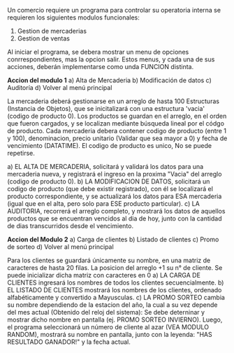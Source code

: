 Un comercio requiere un programa para controlar su operatoria interna se requieren los siguientes modulos funcionales:
1) Gestion de mercaderias
2) Gestion de ventas 

Al iniciar el programa, se debera mostrar un menu de opciones conrrespondientes, mas la opcion salir.
Estos menus, y cada una de sus acciones, deberán implementarse como unda FUNCION distinta.

**Accion del modulo 1**
a) Alta de Mercaderia
b) Modificación de datos 
c) Auditoría 
d) Volver al menú principal

La mercaderia deberá gestionarse en un arreglo de hasta 100 Estructuras (Instancia de Objetos), que se inicitalizará con una estructura 'vacia' (codigo de producto 0). Los productos se guardan
en el arreglo, en el orden que fueron cargados, y se localizan mediante búsqueda lineal por el códgo de producto.
 Cada mercaderia debera contener codigo de producto (entre 1 y 100), denominacion, precio unitario (Validar que sea mayor a 0) y fecha de vencimiento (DATATIME). El codigo de producto es unico, 
No se puede repetirse.

a) EL ALTA DE MERCADERIA, solicitará y validará los datos para una mercaderia nueva, y registrará el ingreso en la proxima "Vacia" del arreglo (codigo de producto 0).
b) LA MODIFICACION DE DATOS, solicitará un codigo de producto (que debe existir registrado), con él se localizará el producto correspondiente, y se actualizará los datos para ESA
mercaderia (igual que en el alta, pero solo para ESE producto particular).
c) LA AUDITORIA, recorrerá el arreglo completo, y mostrará los datos de aquellos productos que se encuentran vencidos al dia de hoy, junto con la cantidad de dias transcurridos desde el vencimiento. 

**Accion del Modulo 2**
a) Carga de clientes
b) Listado de clientes
c) Promo de sorteo
d) Volver al menú principal 

Para los clientes se guardará únicamente su nombre, en una matriz de caracteres de hasta 20 filas. La posicion del arreglo +1 su n° de cliente. Se puede inicializar
dicha matriz con caracteres en 0 
a) LA CARGA DE CLIENTES ingresará los nombres de todos los clientes secuencialmente.
b) EL LISTADO DE CLIENTES mostrará los nombres de los clientes, ordenado alfabéticamente y convertido a Mayusculas.
c) LA PROMO SORTEO cambia su nombre dependiendo de la estacion del año, la cual a su vez depende del mes actual (Obtenido del reloj del sistema): Se debe deterninar y mostrar dicho nombre
en pantalla (ej. PROMO SORTEO INVIERNO). Luego, el programa seleccionará un número de cliente al azar (VEA MODULO RANDOM), mostrará su nombre en pantalla, junto con la leyenda:
"HAS RESULTADO GANADOR!" y la fecha actual.  
